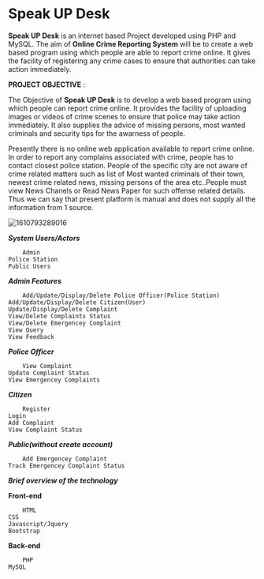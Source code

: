# Speak UP Desk

**Speak UP Desk** is an internet based Project developed using PHP and MySQL. The aim of **Online Crime Reporting System** will be to create a web based program using which people are able to report crime online. It gives the facility of registering any crime cases to ensure that authorities can take action immediately.

**PROJECT OBJECTIVE** :

The Objective of **Speak UP Desk** is to develop a web based program using which people can report crime online. It provides the facility of uploading images or videos of crime scenes to ensure that police may take action immediately. It also supplies the advice of missing persons, most wanted criminals and security tips for the awarness of people.
    
Presently there is no online web application available to report crime online. In order to report any complains associated with crime, people has to contact closest police station. People of the specific city are not aware of crime related matters such as list of Most wanted criminals of their town, newest crime related news, missing persons of the area etc..People must view News Chanels or Read News Paper for such offense related details. Thus we can say that present platform is manual and does not supply all the information from 1 source.

![1610793289016](https://user-images.githubusercontent.com/62890747/104809640-b4275980-5814-11eb-8804-6d13ad685bb6.jpg)    

***System Users/Actors***




        Admin
	Police Station
	Public Users


***Admin Features***




        Add/Update/Display/Delete Police Officer(Police Station)
	Add/Update/Display/Delete Citizen(User)
	Update/Display/Delete Complaint
	View/Delete Complaints Status
	View/Delete Emergencey Complaint
	View Query
	View Feedback

***Police Officer***





        View Complaint
	Update Complaint Status
	View Emergencey Complaints


***Citizen***




        Register
	Login
	Add Complaint
	View Complaint Status


***Public(without create account)***




        Add Emergencey Complaint
	Track Emergencey Complaint Status


***Brief overview of the technology***


**Front-end**




        HTML
	CSS
	Javascript/Jquery
	Bootstrap


**Back-end**

        PHP
	MySQL







